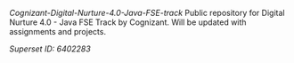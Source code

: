*Cognizant-Digital-Nurture-4.0-Java-FSE-track*
Public repository for Digital Nurture 4.0 - Java FSE Track by Cognizant. Will be updated with assignments and projects.

*Superset ID: 6402283*
